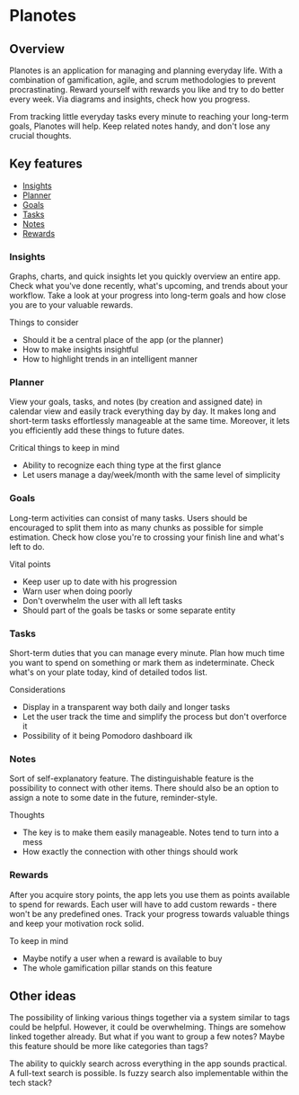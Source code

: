# Planotes

## Overview

Planotes is an application for managing and planning everyday life. With a combination of gamification, agile, and scrum methodologies to prevent procrastinating. Reward yourself with rewards you like and try to do better every week. Via diagrams and insights, check how you progress.

From tracking little everyday tasks every minute to reaching your long-term goals, Planotes will help. Keep related notes handy, and don't lose any crucial thoughts.

## Key features

- [Insights](#insights)
- [Planner](#planner)
- [Goals](#goals)
- [Tasks](#tasks)
- [Notes](#notes)
- [Rewards](#rewards)

### Insights

Graphs, charts, and quick insights let you quickly overview an entire app. Check what you've done recently, what's upcoming, and trends about your workflow. Take a look at your progress into long-term goals and how close you are to your valuable rewards.

Things to consider

- Should it be a central place of the app (or the planner)
- How to make insights insightful
- How to highlight trends in an intelligent manner

### Planner

View your goals, tasks, and notes (by creation and assigned date) in calendar view and easily track everything day by day. It makes long and short-term tasks effortlessly manageable at the same time. Moreover, it lets you efficiently add these things to future dates.

Critical things to keep in mind

- Ability to recognize each thing type at the first glance
- Let users manage a day/week/month with the same level of simplicity

### Goals

Long-term activities can consist of many tasks. Users should be encouraged to split them into as many chunks as possible for simple estimation. Check how close you're to crossing your finish line and what's left to do.

Vital points

- Keep user up to date with his progression
- Warn user when doing poorly
- Don't overwhelm the user with all left tasks
- Should part of the goals be tasks or some separate entity

### Tasks

Short-term duties that you can manage every minute. Plan how much time you want to spend on something or mark them as indeterminate. Check what's on your plate today, kind of detailed todos list.

Considerations

- Display in a transparent way both daily and longer tasks
- Let the user track the time and simplify the process but don't overforce it
- Possibility of it being Pomodoro dashboard ilk

### Notes

Sort of self-explanatory feature. The distinguishable feature is the possibility to connect with other items. There should also be an option to assign a note to some date in the future, reminder-style.

Thoughts

- The key is to make them easily manageable. Notes tend to turn into a mess
- How exactly the connection with other things should work

### Rewards

After you acquire story points, the app lets you use them as points available to spend for rewards. Each user will have to add custom rewards - there won't be any predefined ones. Track your progress towards valuable things and keep your motivation rock solid.

To keep in mind

- Maybe notify a user when a reward is available to buy
- The whole gamification pillar stands on this feature

## Other ideas

The possibility of linking various things together via a system similar to tags could be helpful. However, it could be overwhelming. Things are somehow linked together already. But what if you want to group a few notes? Maybe this feature should be more like categories than tags?

The ability to quickly search across everything in the app sounds practical. A full-text search is possible. Is fuzzy search also implementable within the tech stack?
